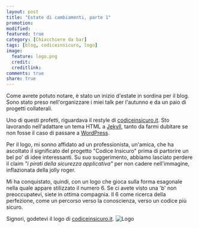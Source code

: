 ```yaml
---
layout: post
title: "Estate di cambiamenti, parte 1"
promotion: 
modified: 
featured: true
category: [Chiacchiere da bar]
tags: [blog, codiceinsicuro, logo]
image:
  feature: logo.png
  credit:
  creditlink:
comments: true
share: true
---
```


Come avrete potuto notare, è stato un inizio d'estate in sordina per il blog.
Sono stato preso nell'organizzare i miei talk per l'autunno e da un paio di
progetti collaterali.

Uno di questi profetti, riguardava il restyle di
[codiceinsicuro.it]({{site.url}}). Sto lavorando nell'adattare un tema HTML a
[Jekyll](https://jekyllrb.com), tanto da farmi dubitare se non fosse il caso di
passare a [WordPress](https://wordpress.org).

Per il logo, mi sonno affidato ad un professionista, un'amica, che ha ascoltato
il significato del progetto "Codice Insicuro" prima di partorire un bel po' di
idee interessanti. Su suo suggerimento, abbiamo lasciato perdere il claim _"i
pirati della sicurezza applicativa"_ per non cadere nell'immagine, inflazionata
della jolly roger.

Mi ha conquistato, quindi, con un logo che gioca sulla forma esagonale nella
quale appare stilizzato il numero 6. Se ci avete visto una 'b' non
preoccupatevi, siete in ottima compagnia.
Il 6 come ricerca della perfezione, come un percorso verso la conoscienza,
verso un codice più sicuro.

Signori, godetevi il logo di [codiceinsicuro.it]({{site.url}}).
![Logo]({{site.url}}/assets/images/logo.png)
